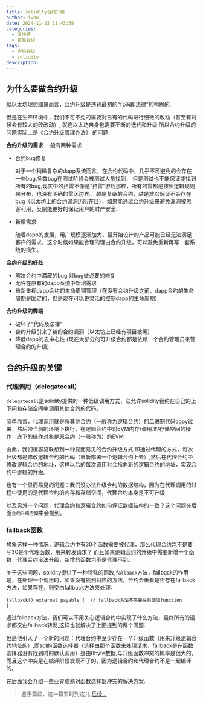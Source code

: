 ```yaml
---
title: solidity合约升级
author: ivhu
date: 2024-11-23 11:43:38
categories:
  - 区块链
  - 智能合约
tags:
  - 合约升级
  - solidity
description:
---
```


## 为什么要做合约升级

就以太坊理想图景而言，合约升级是违背最初的“代码即法律”的构思的.

但是在生产环境中，我们不可不免的需要对已有的代码进行细微的改动（甚至有时候会有较大的改改动）,
就连以太坊自身也需要不断的迭代和升级,所以合约升级的问题实际上是《合约升级管理办法》 的问题

**合约升级的需求**
一般有两种需求

- 合约bug修复

  对于一个稍微复杂的dapp系统而言，在合约代码中，几乎不可避免的会存在一些bug,多数bag在测试阶段会被测试人员找到，
  但是测试也不能保证能找到所有的bug,现实中的扫雷不像是“扫雷”游戏那样，所有的雷都是按照逻辑规则来分布，也没有明确的雷区边界。
  越是复杂的合约，越是难以保证不会存在bug（以太坊上的合约漏洞历历在目），如果能通过合约升级来避免漏洞被黑客利用，反倒能更好的保证用户的财产安全.

- 新增需求

  随着dapp的发展，用户规模逐渐加大，最开始设计的产品可能已经无法满足客户的需求，这个时候如果能合理的理由合约升级，可以避免重新再写一套系统的损失。

**合约升级的好处**

- 解决合约中潜藏的bug,对bug做必要的修复
- 允许在原有的dapp系统中新增需求
- 重新重视dapp合约的生命周期管理（在没有合约升级之前，dapp合约的生命周期是固定的，但是现在可以更灵活的控制dapp的生命周期）

**合约升级的弊端**

- 破坏了“代码及法律”
- 合约升级引来了新的合约漏洞（以太坊上已经有项目被黑）
- 降低dapp的去中心性
  (现在大部分的可升级合约都是依赖一个合约管理员来管理合约的升级)

## 合约升级的关键

### 代理调用（delegatecall）

`delegatecall`是solidity提供的一种低级调用方式，它允许solidity合约在自己的上下问和存储空间中调用其他合约的代码。

简单而言，代理调用就是将其他合约（一般称为逻辑合约）的二进制代码copy过来，然后带当前的环境下执行，在逻辑合约中对EVM内存/调用堆/存储空间的操作，底下的操作对象是原合约（一般称为）的EVM

由此，我们很容易联想到一种显而易见的合约升级方式,即通过代理的方式，每次升级都是修改逻辑合约的代码（重新部署一个逻辑合约上去）,然后在代理合约中修改逻辑合约的地址，这样以后的每次调用对会指向新的逻辑合约的地址，实现合约中逻辑的升级。

也有一个显而易见的问题：我们没办法升级合约的数据结构，因为在代理调用的过程中使用的是代理合约的内存和存储空间，代理合约本身是不可升级

以及另外一个问题，代理合约和逻辑合约如何保证数据结构的一致？这个问题在后面`合约升级方案`中会提到。

### fallback函数

想象这样一种情况，逻辑合约中有30个函数需要被代理，那么代理合约岂不是要写30是个代理函数，用来转发请求？
而且如果逻辑合约的升级中需要新增一个函数，代理合约没法升级，新增的函数岂不是代理不到。

关于这些问题，solidity提供了一种特殊的函数,`fallback`方法，fallback的作用是，在处理一个调用时，如果没有找到对应的方法，合约会重看是否存在fallback方法，如果存在，则交由fallback方法来处理。

```sol
fallback() external payable {  // fallback方法不需要在前面加function
}
```

通过fallback方法，我们可以不用关心逻辑合约中实现了什么方法，最终所有的请求都交由fallback转发,这样也就解决了上面提到的两个问题.

但是他引入了一个新的问题：代理合约中至少存在一个升级函数（用来升级逻辑合约地址的）,而sol的函数选择器（选择由那个函数来处理请求，fallback是在函数选择器没有找到时的默认调用）是由8byte数据,与升级函数冲突的概率是很大的。
而且这个冲突是在编译阶段发现不了的，因为逻辑合约和代理合约不是一起编译的。

在后面我会介绍一些业界成熟对函数选择器冲突的解决方案.

> 鉴于篇幅，这一篇暂时到这儿.[后续...]()
